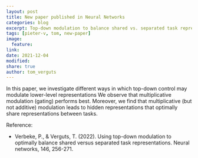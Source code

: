 ```yaml
---
layout: post
title: New paper published in Neural Networks
categories: blog
excerpt: Top-down modulation to balance shared vs. separated task representations
tags: [pieter-v, tom, new-paper]
image:
  feature:
link:
date: 2021-12-04
modified:
share: true
author: tom_verguts
---
```


In this paper, we investigate different ways in which top-down control may modulate lower-level representations
We observe that multiplicative modulation (gating) performs best. Moreover, we find that multiplicative (but not additive)
modulation leads to hidden representations that optimally share representations between tasks.

Reference:
- Verbeke, P., & Verguts, T. (2022). Using top-down modulation to optimally balance shared versus separated task representations. Neural networks, 146, 256-271.
